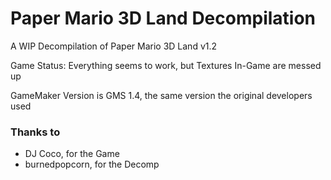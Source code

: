 # Paper Mario 3D Land Decompilation
A WIP Decompilation of Paper Mario 3D Land v1.2

Game Status:
Everything seems to work, but Textures In-Game are messed up

GameMaker Version is GMS 1.4, the same version the original developers used

### Thanks to
- DJ Coco, for the Game
- burnedpopcorn, for the Decomp
